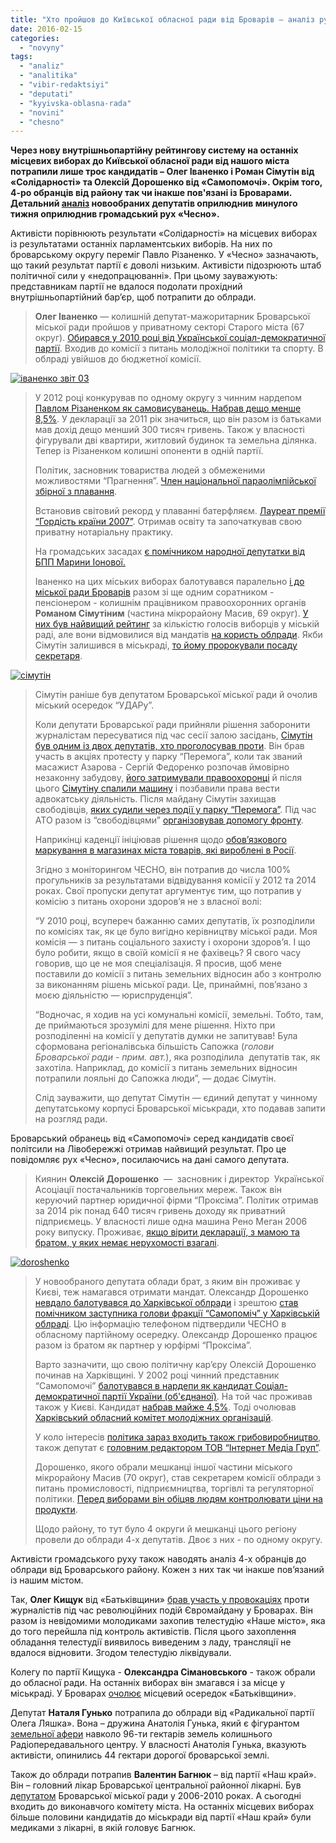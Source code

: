 ```yaml
---
title: "Хто пройшов до Київської обласної ради від Броварів – аналіз руху «Чесно»"
date: 2016-02-15
categories: 
  - "novyny"
tags: 
  - "analiz"
  - "analitika"
  - "vibir-redaktsiyi"
  - "deputati"
  - "kyyivska-oblasna-rada"
  - "novini"
  - "chesno"
---
```


**Через нову внутрішньопартійну рейтингову систему на останніх місцевих виборах до Київської обласної ради від нашого міста потрапили лише троє кандидатів – Олег Іваненко і Роман Сімутін від «Солідарності» та Олексій Дорошенко від «Самопомочі». Окрім того, 4-ро обранців від району так чи інакше пов'язані із Броварами. Детальний [аналіз](http://www.chesno.org/post/254/) новообраних депутатів оприлюднив минулого тижня оприлюднив громадський рух «Чесно».**

Активісти порівнюють результати «Солідарності» на місцевих виборах із результатами останніх парламентських виборів. На них по броварському округу переміг Павло Різаненко. У «Чесно» зазначають, що такий результат партії є доволі низьким. Активісти підозрюють штаб політичної сили у «недопрацюванні». При цьому зауважують: представникам партії не вдалося подолати прохідний внутрішньопартійний бар’єр, щоб потрапити до облради.

> **Олег Іваненко** — колишній депутат-мажоритарник Броварської міської ради пройшов у приватному секторі Старого міста (67 округ). [Обирався у 2010 році від Української соціал-демократичної партії](http://www.cvk.gov.ua/pls/vm2010/WM02815?PID112=30&PID102=1554&PF7691=1554&rej=0&pt00_t001f01=800&pxto=0). Входив до комісії з питань молодіжної політики та спорту. В облраді увійшов до бюджетної комісії.

[![іваненко звіт 03](https://mpz.brovary.org/wp-content/uploads/2015/04/ivanenko-zvit-03.jpg)](https://mpz.brovary.org/wp-content/uploads/2015/04/ivanenko-zvit-03.jpg)

> У 2012 році конкурував по одному округу з чинним нардепом [Павлом Різаненком як самовисуванець. Набрав дещо менше 8,5%](http://www.cvk.gov.ua/pls/vnd2012/WP040?PT001F01=900&pf7331=97). У декларації за 2011 рік значиться, що він разом із батьками мав дохід дещо менший 300 тисяч гривень. Також у власності фігурували дві квартири, житловий будинок та земельна ділянка. Тепер із Різаненком колишні опоненти в одній партії.
> 
> Політик, засновник товариства людей з обмеженими можливостями “Прагнення”. [Член національної параолімпійської збірної з плавання](http://gordist.org/laureate/2007/oleg_vanenko/).
> 
> Встановив світовий рекорд у плаванні батерфляєм. [Лауреат премії “Гордість країни 2007”](http://gordist.org/laureate/2007/oleg_vanenko/). Отримав освіту та започаткував свою приватну нотаріальну практику.
> 
> На громадських засадах [є помічником народної депутатки від БПП Марини Іонової.](http://posipaky.info/mp/10233)
> 
> Іваненко на цих міських виборах балотувався паралельно [і до міської ради Броварів](http://www.cvk.gov.ua/wvm2015/pvm066pt001f01=100pt00_t001f01=100pid102=1554pf7691=1554pt004f01=3rej=0) разом зі ще одним соратником - пенсіонером - колишнім працівником правоохоронних органів **Романом Сімутіним** (частина мікрорайону Масив, 69 округ). [У них був найвищий рейтинг](http://www.cvk.gov.ua/pls/vm2015/PVM056?PID102=1554&PF7691=1554&PT001F01=100&rej=0&pt00_t001f01=100) за кількістю голосів виборців у міській раді, але вони відмовилися від мандатів [на користь облради](http://www.cvk.gov.ua/pls/vm2015/PVM057?PID112=12&PID102=884&PF7691=884&PT001F01=100&rej=0&pt00_t001f01=100). Якби Сімутін залишився в міськраді, [то йому пророкували посаду секретаря](http://brovary.net.ua/golovni-novyny/moya-kandydatura-na-posadu-sekretarya-miskrady-vyyavylasya-nekomfortnoyu-simutin/moya-kandydatura-na-posadu-sekretarya-miskrady-vyyavylasya-nekomfortnoyu-simutin/).

[![сімутін](https://mpz.brovary.org/wp-content/uploads/2014/01/simutin-.jpg)](https://mpz.brovary.org/wp-content/uploads/2014/01/simutin-.jpg)

> Сімутін раніше був депутатом Броварської міської ради й очолив міський осередок “УДАРу”.
> 
> Коли депутати Броварської ради прийняли рішення заборонити журналістам пересуватися під час сесії залою засідань, [Сімутін був одним із двох депутатів, хто проголосував проти](http://imi.org.ua/news/41539-brovarski-deputati-zaboronili-jurnalistam-peresuvatisya-zaloyu-pid-chas-zasidan-miskradi.html). Він брав участь в акціях протесту у парку “Перемога”, коли так званий масажист Азарова - Сергій Федоренко розпочав ймовірно незаконну забудову, [його затримували правоохоронці](http://tyzhden.ua/News/81402) й після цього [Сімутіну спалили машину](http://www.pravda.com.ua/news/2013/06/10/6991837/view_print/) і позбавили права вести адвокатську діяльність. Після майдану Сімутін захищав свободівців, [яких судили через події у парку “Перемога”](http://brovary.osp-ua.info/druk/single-77939_zvidky-idxnews.html). Під час АТО разом із “свободівцями” [організовував допомогу фронту](http://www.donetsk.svoboda.org.ua/diyalnist/novyny/055882/).
> 
> Наприкінці каденції ініціював рішення щодо [обов’язкового маркування в магазинах міста товарів, які вироблені в Росії](http://archive.is/JOTDV).
> 
> Згідно з моніторингом ЧЕСНО, він потрапив до числа 100% прогульників за результатами відвідування комісії у 2012 та 2014 роках. Свої пропуски депутат аргументує тим, що потрапив у комісію з питань охорони здоров’я не з власної волі:
> 
> “У 2010 році, всупереч бажанню самих депутатів, їх розподілили по комісіях так, як це було вигідно керівництву міської ради. Моя комісія — з питань соціального захисту і охорони здоров’я. І що було робити, якщо в своїй комісії я не фахівець? Я свого часу говорив, що це не моя спеціалізація. Я просив, щоб мене поставили до комісії з питань земельних відносин або з контролю за виконанням рішень міської ради. Це, принаймні, пов’язано з моєю діяльністю — юриспруденція”.
> 
> “Водночас, я ходив на усі комунальні комісії, земельні. Тобто, там, де приймаються зрозумілі для мене рішення. Ніхто при розподіленні на комісії у депутатів думки не запитував! Була сформована регіоналівська більшість Сапожка (_голови Броварської ради - прим. авт._), яка розподілила  депутатів так, як захотіла. Наприклад, до комісії з питань земельних відносин потрапили лояльні до Сапожка люди”, — додає Сімутін.
> 
> Слід зауважити, що депутат Сімутін — єдиний депутат у чинному депутатському корпусі Броварської міськради, хто подавав запити на розгляд ради.

Броварський обранець від «Самопомочі» серед кандидатів своєї політсили на Лівобережжі отримав найвищий результат. Про це повідомляє рух «Чесно», посилаючись на дані самого депутата.

> Киянин **Олексій Дорошенко**  —  засновник і директор  Української Асоціації постачальників торговельних мереж. Також він керуючий партнер юридичної фірми “Проксіма”. Політик отримав за 2014 рік понад 640 тисяч гривень доходу як приватний підприємець. У власності лише одна машина Рено Меган 2006 року випуску. Проживає, [якщо вірити декларації, з мамою та братом, у яких немає нерухомості взагалі](http://samopomich.ua/vybory2015/doroshenko-oleksij-oleksandrovych/).

[![doroshenko](https://mpz.brovary.org/wp-content/uploads/2016/02/doroshenko.jpg)](https://mpz.brovary.org/wp-content/uploads/2016/02/doroshenko.jpg)

> У новообраного депутата облади брат, з яким він проживає у Києві, теж намагався отримати мандат. Олександр Дорошенко [невдало балотувався до Харківської облради](http://www.cvk.gov.ua/pls/vm2015/PVM056?PF6511=190&PID102=5441&PF7691=5441&PT001F01=100&rej=0&pt00_t001f01=100) і зрештою [став помічником заступника голови фракції “Самопоміч” у Харківській облраді](http://www.proxima.kiev.ua/ua/news/429/). Цю інформацію телефоном підтвердили ЧЕСНО в обласному партійному осередку. Олександр Дорошенко працює разом із братом як партнер у юрфірмі “Проксіма”.
> 
> Варто зазначити, що свою політичну кар’єру Олексій Дорошенко починав на Харківщині. У 2002 році чинний представник “Самопомочі” [балотувався в нардепи як кандидат Соціал-демократичної партії України (об'єднаної)](http://www.cvk.gov.ua/pls/vd2002/WEBPROC3V?kodvib=400&kodkand=11377). На той час проживав також у Києві. Кандидат [набрав майже 4,5%](http://www.cvk.gov.ua/pls/vd2002/WEBPROC69V?kodvib=400&kodreg=63&kodokr=170). Тоді очолював [Харківський обласний комітет молодіжних організацій](http://www.proximainform.net/content/news/332/42976/).
> 
> У коло інтересів [політика зараз входить також грибовиробництво](http://www.proxima.kiev.ua/ua/news/424/), також депутат є [головним редактором ТОВ “Інтернет Медіа Груп”](http://www.getman-museum.kiev.ua/index/novini5/0-28).
> 
> Дорошенко, якого обрали мешканці іншої частини міського мікрорайону Масив (70 округ), став секретарем комісії облради з питань промисловості, підприємництва, торгівлі та регуляторної політики. [Перед виборами він обіцяв людям контролювати ціни на продукти](http://www.proxima.kiev.ua/ua/news/428/).
> 
> Щодо району, то тут було 4 округи й мешканці цього регіону провели до облради 4-х депутатів. Двоє з них - по одному округу.

Активісти громадського руху також наводять аналіз 4-х обранців до облради від Броварського району. Кожен з них так чи інакше пов’язаний із нашим містом.

Так, **Олег Кищук** від «Батьківщини» [брав участь у провокаціях](https://mpz.brovary.org/ruh-chesno-zaklikaye-batkivshhinu-ne-visuvati-kishhuka-kandidatom-na-viborah/) проти журналістів під час революційних подій Євромайдану у Броварах. Він разом із невідомими молодиками захопив телестудію «Наше місто», яка до того перейшла під контроль активістів. Після цього захоплення обладання телестудії виявилось виведеним з ладу, трансляції не вдалося відновити. Згодом телестудію ліквідували.

Колегу по партії Кищука - **Олександра Сімановського** - також обрали до обласної ради. На останніх виборах він змагався і за місце у міськраді. У Броварах [очолює](http://www.batkivschyna-kievobl.com.ua/ru/text/oseredki) місцевий осередок «Батьківщини».

Депутат **Наталя Гунько** потрапила до облради від «Радикальної партії Олега Ляшка». Вона – дружина Анатолія Гунька, який є фігурантом [земельної афери](https://mpz.brovary.org/rik-radio-abo-zemli-groshi-dva-sudi-brovarska-tragikomediya-na-dvi-diyi/) навколо 96-ти гектарів земель колишнього Радіопередавального центру. У власності Анатолія Гунька, вказують активісти, опинились 44 гектари дорогої броварської землі.

Також до облради потрапив **Валентин Багнюк** – від партії «Наш край». Він – головний лікар Броварської центральної районної лікарні. Був [депутатом](http://w1.c1.rada.gov.ua/pls/z7502/A012?rdat1=29.11.2010&rf7691=1554) Броварської міської ради у 2006-2010 роках. А сьогодні входить до виконавчого комітету міста. На останніх місцевих виборах більше половини кандидатів до міськради від партії «Наш край» були медиками з лікарні, в якій головує Багнюк.

